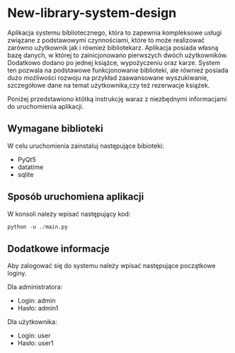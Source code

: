 # New-library-system-design
Aplikacja systemu bibliotecznego, która to zapewnia kompleksowe usługi związane z podstawowymi czynnościami, które to może realizować zarówno użytkownik jak i również bibliotekarz. Aplikacja posiada własną bazę danych, w której to zainicjonowano pierwszych dwóch użytkowników. Dodatkowo dodano po jednej książce, wypożyczeniu oraz karze. System ten pozwala na podstawowe funkcjonowanie biblioteki, ale również posiada dużo możliwości rozwoju na przykład zaawansowane wyszukiwanie, szczegółowe dane na temat użytkownika,czy też rezerwacje książek. 

Poniżej przedstawiono któtką instrukcję waraz z niezbędnymi informacjami do uruchomienia aplikacji. 

## Wymagane biblioteki
W celu uruchomienia zainstaluj następujące bibioteki: 
- PyQt5
- datatime
- sqlite

## Sposób uruchomiena aplikacji
W konsoli należy wpisać następujący kod: 
```python
python -u ./main.py
```
## Dodatkowe informacje 

Aby zalogować się do systemu należy wpisać następujące początkowe loginy. 

Dla administratora:
- Login: admin
- Hasło: admin1

Dla użytkownika: 
- Login: user
- Hasło: user1 